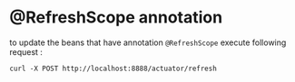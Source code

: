 # @RefreshScope annotation

to update the beans that have annotation ```@RefreshScope``` 
execute following request :

```
curl -X POST http://localhost:8888/actuator/refresh
```

